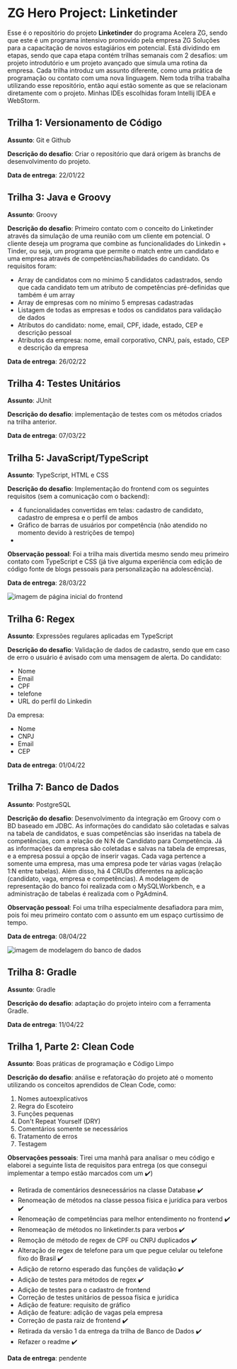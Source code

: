 # ZG Hero Project: Linketinder

Esse é o repositório do projeto **Linketinder** do programa Acelera ZG, sendo que este é um programa intensivo promovido pela empresa ZG Soluções para a capacitação de novos estagiários em potencial.
Está dividindo em etapas, sendo que capa etapa contém trilhas semanais com 2 desafios: um projeto introdutório e um projeto avançado que simula uma rotina da empresa. Cada trilha introduz um assunto diferente, como uma prática de programação ou contato com uma nova linguagem. 
Nem toda trilha trabalha utilizando esse repositório, então aqui estão somente as que se relacionam diretamente com o projeto.
Minhas IDEs escolhidas foram Intellij IDEA e WebStorm.

## Trilha 1: Versionamento de Código
**Assunto**: Git e Github

**Descrição do desafio**: Criar o repositório que dará origem às branchs de desenvolvimento do projeto.

**Data de entrega**: 22/01/22

## Trilha 3: Java e Groovy
**Assunto**: Groovy

**Descrição do desafio**: Primeiro contato com o conceito do Linketinder através da simulação de uma reunião com um cliente em potencial. O cliente deseja um programa que combine as funcionalidades do Linkedin + Tinder, ou seja, um programa que permite o match entre um candidato e uma empresa através de competências/habilidades do candidato. 
Os requisitos foram:
- Array de candidatos com no mínimo 5 candidatos cadastrados, sendo que cada candidato tem um atributo de competências pré-definidas que também é um array
- Array de empresas com no mínimo 5 empresas cadastradas
- Listagem de todas as empresas e todos os candidatos para validação de dados
- Atributos do candidato: nome, email, CPF, idade, estado, CEP e descrição pessoal
- Atributos da empresa: nome, email corporativo, CNPJ, país, estado, CEP e descrição  da empresa

**Data de entrega**: 26/02/22

 ## Trilha 4: Testes Unitários
 **Assunto**: JUnit
 
 **Descrição do desafio**: implementação de testes com os métodos criados na trilha anterior.
 
 **Data de entrega**: 07/03/22

## Trilha 5: JavaScript/TypeScript
**Assunto**: TypeScript, HTML e CSS

**Descrição do desafio**: Implementação do frontend com os seguintes requisitos (sem a comunicação com o backend):
- 4 funcionalidades convertidas em telas: cadastro de candidato, cadastro de empresa e o perfil de ambos
- Gráfico de barras de usuários por competência (não atendido no momento devido à restrições de tempo)
- 
**Observação pessoal**: Foi a trilha mais divertida mesmo sendo meu primeiro contato com TypeScript e CSS (já tive alguma experiência com edição de código fonte de blogs pessoais para personalização na adolescência).

**Data de entrega**: 28/03/22

![imagem de página inicial do frontend](/Frontend/linketinder-frontend-pagina-inicial.png)

## Trilha 6: Regex
**Assunto**: Expressões regulares aplicadas em TypeScript

**Descrição do desafio**: Validação de dados de cadastro, sendo que em caso de erro o usuário é avisado com uma mensagem de alerta.
Do candidato:
- Nome
- Email
- CPF
- telefone
- URL do perfil do Linkedin

Da empresa:
- Nome
- CNPJ
- Email
- CEP

**Data de entrega**: 01/04/22

## Trilha 7: Banco de Dados
**Assunto**: PostgreSQL

**Descrição do desafio**: Desenvolvimento da integração em Groovy com o BD baseado em JDBC. As informações do candidato são coletadas e salvas na tabela de candidatos, e suas competências são inseridas na tabela de competências, com a relação de N:N de Candidato para Competência.
Já as informações da empresa são coletadas e salvas na tabela de empresas, e a empresa possui a opção de inserir vagas. Cada vaga pertence a somente uma empresa, mas uma empresa pode ter várias vagas (relação 1:N entre tabelas).
Além disso, há 4 CRUDs diferentes na aplicação (candidato, vaga, empresa e competências).
A modelagem de representação do banco foi realizada com o MySQLWorkbench, e a administração de tabelas é realizada com o PgAdmin4.

**Observação pessoal**: Foi uma trilha especialmente desafiadora para mim, pois foi meu primeiro contato com o assunto em um espaço curtíssimo de tempo.

**Data de entrega**: 08/04/22


![imagem de modelagem do banco de dados](Database/modelo_db_v2.png)

## Trilha 8: Gradle
**Assunto**: Gradle

**Descrição do desafio**: adaptação do projeto inteiro com a ferramenta Gradle.

**Data de entrega**: 11/04/22

## Trilha 1, Parte 2: Clean Code
**Assunto**: Boas práticas de programação e Código Limpo

**Descrição do desafio**: análise e refatoração do projeto até o momento utilizando os conceitos aprendidos de Clean Code, como:
1. Nomes autoexplicativos
2. Regra do Escoteiro
3. Funções pequenas
4. Don't Repeat Yourself (DRY)
5. Comentários somente se necessários
6. Tratamento de erros
7. Testagem

**Observações pessoais**: Tirei uma manhã para analisar o meu código e elaborei a seguinte lista de requisitos para entrega (os que consegui implementar a tempo estão marcados com um ✔️)
- Retirada de comentários desnecessários na classe Database ✔️
- Renomeação de métodos na classe pessoa física e jurídica para verbos ✔️
- Renomeação de competências para melhor entendimento no frontend ✔️
- Renomeação de métodos no linketinder.ts para verbos ✔️
- Remoção de método de regex de CPF ou CNPJ duplicados ✔️
- Alteração de regex de telefone para um que pegue celular ou telefone fixo do Brasil ✔️
- Adição de retorno esperado das funções de validação ✔️
- Adição de testes para métodos de regex ✔️
- Adição de testes para o cadastro de frontend
- Correção de testes unitários de pessoa física e jurídica
- Adição de feature: requisito de gráfico
- Adição de feature: adição de vagas pela empresa
- Correção de pasta raiz de frontend ✔️
- Retirada da versão 1 da entrega da trilha de Banco de Dados ✔️
- Refazer o readme ✔️

**Data de entrega**: pendente
